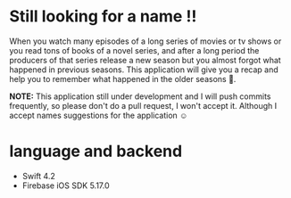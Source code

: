 # Still looking for a name !!
When you watch many episodes of a long series of movies or tv shows or you read tons of books of a novel series, and after a long period the producers of that series release a new season but you almost forgot what happened in previous seasons. This application will give you a recap and help you to remember what happened in the older seasons 🌟.

**NOTE:**
This application still under development and I will push commits frequently, so please don't do a pull request, I won't accept it. Although I accept names suggestions for the application ☺️


# language and backend
- Swift 4.2
- Firebase iOS SDK 5.17.0
